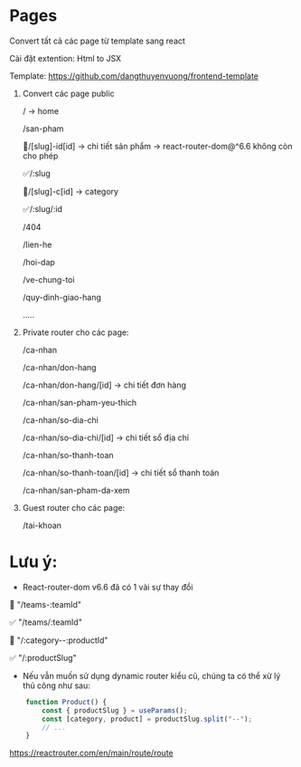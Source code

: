 # Pages

Convert tất cả các page từ template sang react

Cài đặt extention: Html to JSX

Template: https://github.com/dangthuyenvuong/frontend-template

1. Convert các page public

    / -> home

    /san-pham

    🚫/[slug]-id[id] -> chi tiết sản phẩm  -> react-router-dom@^6.6 không còn cho phép

    ✅/:slug

    🚫/[slug]-c[id] -> category

    ✅/:slug/:id

    /404

    /lien-he

    /hoi-dap

    /ve-chung-toi

    /quy-dinh-giao-hang

    .....
    

2. Private router cho các page:

    /ca-nhan

    /ca-nhan/don-hang

    /ca-nhan/don-hang/[id] -> chi tiết đơn hàng

    /ca-nhan/san-pham-yeu-thich

    /ca-nhan/so-dia-chi

    /ca-nhan/so-dia-chi/[id] -> chi tiết sổ địa chỉ

    /ca-nhan/so-thanh-toan

    /ca-nhan/so-thanh-toan/[id] -> chi tiết sổ thanh toán
    
    /ca-nhan/san-pham-da-xem

3. Guest router cho các page:

    /tai-khoan



# Lưu ý:

- React-router-dom v6.6 đã có 1 vài sự thay đổi

🚫 "/teams-:teamId"

✅ "/teams/:teamId"

🚫 "/:category--:productId"

✅ "/:productSlug"

- Nếu vẫn muốn sử dụng dynamic router kiểu cũ, chúng ta có thể xử lý thủ công như sau:

```jsx
    function Product() {
        const { productSlug } = useParams();
        const [category, product] = productSlug.split("--");
        // ...
    }
```

https://reactrouter.com/en/main/route/route